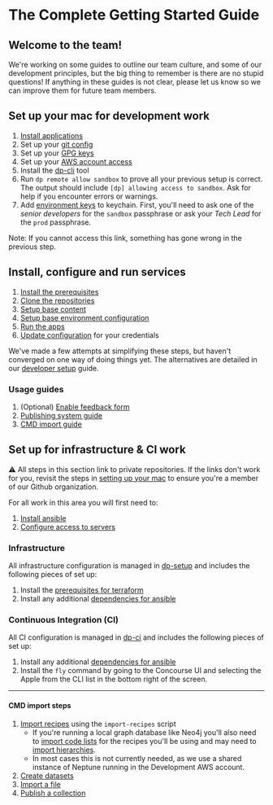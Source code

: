 # The Complete Getting Started Guide

## Welcome to the team!

We're working on some guides to outline our team culture, and some of our development principles, but the big thing to remember is there are no stupid questions! If anything in these guides is not clear, please let us know so we can improve them for future team members.

## Set up your mac for development work

1. [Install applications](MAC_SETUP.md#install-applications)
2. Set up your [git config](MAC_SETUP.md#git-account-and-configuration)
3. Set up your [GPG keys](https://github.com/ONSdigital/dp-ci/blob/main/gpg-keys/developers/README.md)
4. Set up your [AWS account access](AWS_ACCOUNT_ACCESS.md)
5. Install the [dp-cli](https://github.com/ONSdigital/dp-cli) tool
6. Run `dp remote allow sandbox` to prove all your previous setup is correct. The output should include `[dp] allowing access to sandbox`. Ask for help if you encounter errors or warnings.
7. Add [environment keys](https://github.com/ONSdigital/dp-operations/blob/main/guides/gpg.md#adding-a-gpg-key-to-your-keyring) to keychain. First, you'll need to ask one of the *senior developers* for the `sandbox` passphrase or ask your *Tech Lead* for the `prod` passphrase.

Note: If you cannot access this link, something has gone wrong in the previous step.

## Install, configure and run services

1. [Install the prerequisites](INSTALLING.md#prerequisites)
2. [Clone the repositories](INSTALLING.md#clone-the-services)
3. [Setup base content](https://github.com/ONSdigital/dp-zebedee-content#dp-zebedee-content)
4. [Setup base environment configuration](INSTALLING.md#configuration)
5. [Run the apps](INSTALLING.md#running-the-apps)
6. [Update configuration](INSTALLING.md#setup-credentials) for your credentials

We've made a few attempts at simplifying these steps, but haven't converged on one way of doing things yet. The alternatives are detailed in our [developer setup](DEV_SETUP.md) guide.

### Usage guides

1. (Optional) [Enable feedback form](https://github.com/ONSdigital/dp-frontend-dataset-controller#feedback-service)
2. [Publishing system guide](https://github.com/ONSdigital/florence/blob/develop/USAGE.md)
3. [CMD import guide](#cmd-import-steps)

## Set up for infrastructure & CI work

:warning: All steps in this section link to private repositories. If the links don't work for you, revisit the steps in [setting up your mac](#set-up-your-mac-for-development-work) to ensure you're a member of our Github organization.

For all work in this area you will first need to:

1. [Install ansible](https://github.com/ONSdigital/dp-operations/blob/main/guides/ansible.md#install-ansible)
2. [Configure access to servers](https://github.com/ONSdigital/dp-operations/blob/main/guides/ansible.md#configure-access-to-servers)

### Infrastructure

All infrastructure configuration is managed in [dp-setup](https://github.com/ONSdigital/dp-setup) and includes the following pieces of set up:

1. Install the [prerequisites for terraform](https://github.com/ONSdigital/dp-setup/blob/develop/terraform/README.md#prerequisites)
2. Install any additional [dependencies for ansible](https://github.com/ONSdigital/dp-setup/blob/develop/ansible/README.md#prerequisites)

### Continuous Integration (CI)

All CI configuration is managed in [dp-ci](https://github.com/ONSdigital/dp-ci) and includes the following pieces of set up:

1. Install any additional [dependencies for ansible](https://github.com/ONSdigital/dp-ci/tree/main/ansible#prerequisites)
2. Install the `fly` command by going to the Concourse UI and selecting the Apple from the CLI list in the bottom right of the screen.

-----

#### CMD import steps

1. [Import recipes](https://github.com/ONSdigital/dp-recipe-api) using the `import-recipes` script
    - If you're running a local graph database like Neo4j you'll also need to [import code lists](https://github.com/ONSdigital/dp-code-list-scripts) for the recipes you'll be using and may need to [import hierarchies](https://github.com/ONSdigital/dp-hierarchy-builder).
    - In most cases this is not currently needed, as we use a shared instance of Neptune running in the Development AWS account.
2. [Create datasets](https://github.com/ONSdigital/florence/tree/develop/USAGE.md#create-a-cmd-dataset-page)
3. [Import a file](https://github.com/ONSdigital/florence/tree/develop/USAGE.md#import-a-v4-file)
4. [Publish a collection](https://github.com/ONSdigital/florence/tree/develop/USAGE.md#publish-a-collection)
